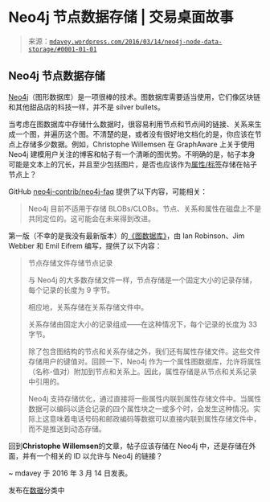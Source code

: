 <!--yml

category: 未分类

date: 2024-05-18 05:35:28

-->

# Neo4j 节点数据存储 | 交易桌面故事

> 来源：[`mdavey.wordpress.com/2016/03/14/neo4j-node-data-storage/#0001-01-01`](https://mdavey.wordpress.com/2016/03/14/neo4j-node-data-storage/#0001-01-01)

## Neo4j 节点数据存储

[Neo4j](http://neo4j.com/)（图形数据库）是一项很棒的技术。图数据库需要适当使用，它们像区块链和其他甜品店的科技一样，并不是 silver bullets。

当考虑在图数据库中存储什么数据时，很容易利用节点和节点间的链接、关系来生成一个图，并遍历这个图。不清楚的是，或者没有很好地文档化的是，你应该在节点上存储多少数据。例如，Christophe Willemsen 在 GraphAware 上关于使用 Neo4j 建模用户关注的博客和帖子有一个清晰的图优势。不明确的是，帖子本身可能是文本上的冗长，并且至少包括图片，是否也应该作为[属性/标签](http://stackoverflow.com/questions/31028504/what-is-the-difference-between-a-label-and-a-property-in-neo4j)存储在帖子节点上？

GitHub [neo4j-contrib/neo4j-faq](https://github.com/neo4j-contrib/neo4j-faq) 提供了以下内容，可能相关：

> Neo4j 目前不适用于存储 BLOBs/CLOBs。节点、关系和属性在磁盘上不是共同定位的。这可能会在未来得到改进。

第一版（不幸的是我没有最新版本）的[《图数据库》](http://graphdatabases.com/)，由 Ian Robinson、Jim Webber 和 Emil Eifrem 编写，提供了以下内容：

> 节点存储文件存储节点记录
> 
> 与 Neo4j 的大多数存储文件一样，节点存储是一个固定大小的记录存储，每个记录的长度为 9 字节。
> 
> 相应地，关系存储在关系存储文件中。
> 
> 关系存储由固定大小的记录组成——在这种情况下，每个记录的长度为 33 字节。
> 
> 除了包含图结构的节点和关系存储之外，我们还有属性存储文件。这些文件存储用户的键值对。回顾一下，Neo4j 作为一个属性图数据库，允许将属性（名称-值对）附加到节点和关系上。因此，属性存储是从节点和关系记录中引用的。
> 
> Neo4j 支持存储优化，通过直接将一些属性内联到属性存储文件中。当属性数据可以编码以适合记录的四个属性块之一或多个时，会发生这种情况。实际上这意味着电话号码和邮政编码等数据可以直接内联到属性存储文件中，而不是推送到动态存储。

回到**Christophe Willemsen**的文章，帖子应该存储在 Neo4j 中，还是存储在外面，并有一个相关的 ID 以允许与 Neo4j 的链接？

~ mdavey 于 2016 年 3 月 14 日发表。

发布在[数据](https://mdavey.wordpress.com/category/data/)分类中
